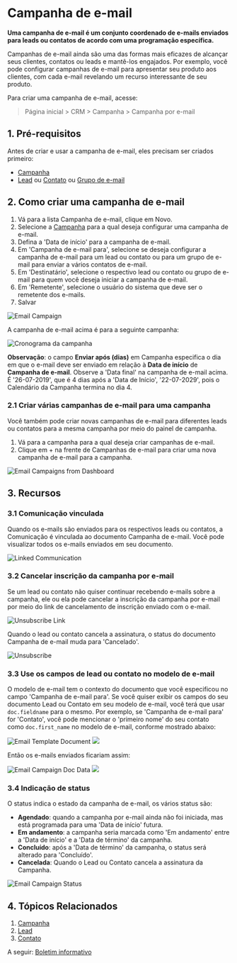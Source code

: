 # Campanha de e-mail


**Uma campanha de e-mail é um conjunto coordenado de e-mails enviados para leads ou contatos de acordo com uma programação específica.**


Campanhas de e-mail ainda são uma das formas mais eficazes de alcançar seus clientes, contatos ou leads e mantê-los engajados. Por exemplo, você pode configurar campanhas de e-mail para apresentar seu produto aos clientes, com cada e-mail revelando um recurso interessante de seu produto.


Para criar uma campanha de e-mail, acesse:



> 
> Página inicial > CRM > Campanha > Campanha por e-mail
> 
> 
> 


## 1. Pré-requisitos


Antes de criar e usar a campanha de e-mail, eles precisam ser criados primeiro:


* [Campanha](/docs/pt/CRM/campaign)
* [Lead](/docs/pt/CRM/lead) ou [Contato](/docs/pt/CRM/contact) ou [Grupo de e-mail](/docs/pt/CRM/email_group)


## 2. Como criar uma campanha de e-mail


1. Vá para a lista Campanha de e-mail, clique em Novo.
2. Selecione a [Campanha](/docs/pt/CRM/campaign) para a qual deseja configurar uma campanha de e-mail.
3. Defina a 'Data de início' para a campanha de e-mail.
4. Em 'Campanha de e-mail para', selecione se deseja configurar a campanha de e-mail para um lead ou contato ou para um grupo de e-mail para enviar a vários contatos de e-mail.
5. Em 'Destinatário', selecione o respectivo lead ou contato ou grupo de e-mail para quem você deseja iniciar a campanha de e-mail.
6. Em 'Remetente', selecione o usuário do sistema que deve ser o remetente dos e-mails.
7. Salvar


![Email Campaign](/files/email-campaign.png)


A campanha de e-mail acima é para a seguinte campanha:


![Cronograma da campanha](/files/campaign-email-schedule.png)


**Observação**: o campo **Enviar após (dias)** em Campanha especifica o dia em que o e-mail deve ser enviado em relação à **Data de início** de **Campanha de e-mail**. Observe a 'Data final' na campanha de e-mail acima. É '26-07-2019', que é 4 dias após a 'Data de Início', '22-07-2029', pois o Calendário da Campanha termina no dia 4.


### 2.1 Criar várias campanhas de e-mail para uma campanha


Você também pode criar novas campanhas de e-mail para diferentes leads ou contatos para a mesma campanha por meio do painel de campanha.


1. Vá para a campanha para a qual deseja criar campanhas de e-mail.
2. Clique em + na frente de Campanhas de e-mail para criar uma nova campanha de e-mail para a campanha.


![Email Campaigns from Dashboard](/files/campaign-dashboard.png)


## 3. Recursos


### 3.1 Comunicação vinculada


Quando os e-mails são enviados para os respectivos leads ou contatos, a Comunicação é vinculada ao documento Campanha de e-mail. Você pode visualizar todos os e-mails enviados em seu documento.


![Linked Communication](/files/email-campaign-linked-comm.png)


### 3.2 Cancelar inscrição da campanha por e-mail


Se um lead ou contato não quiser continuar recebendo e-mails sobre a campanha, ele ou ela pode cancelar a inscrição da campanha por e-mail por meio do link de cancelamento de inscrição enviado com o e-mail.


![Unsubscribe Link](/files/unsubscribe-link.png)


Quando o lead ou contato cancela a assinatura, o status do documento Campanha de e-mail muda para 'Cancelado'.


![Unsubscribe](/files/email-campaign-unsubscribe.png)


### 3.3 Use os campos de lead ou contato no modelo de e-mail


O modelo de e-mail tem o contexto do documento que você especificou no campo 'Campanha de e-mail para'. Se você quiser exibir os campos do seu documento Lead ou Contato em seu modelo de e-mail, você terá que usar `doc.fieldname` para o mesmo.
 Por exemplo, se 'Campanha de e-mail para' for 'Contato', você pode mencionar o 'primeiro nome' do seu contato como `doc.first_name` no modelo de e-mail, conforme mostrado abaixo:


![Email Template Document](/files/email-template-doc.png)
![](/docs/v13/assets/img/crm/)


Então os e-mails enviados ficariam assim:


![Email Campaign Doc Data](/files/email-campaign-doc-data.png)
![](/docs/v13/assets/img/crm/)


### 3.4 Indicação de status


O status indica o estado da campanha de e-mail, os vários status são:


* **Agendado**: quando a campanha por e-mail ainda não foi iniciada, mas está programada para uma 'Data de início' futura.
* **Em andamento**: a campanha seria marcada como 'Em andamento' entre a 'Data de início' e a 'Data de término' da campanha.
* **Concluído**: após a 'Data de término' da campanha, o status será alterado para 'Concluído'.
* **Cancelada**: Quando o Lead ou Contato cancela a assinatura da Campanha.


![Email Campaign Status](/files/email-campaign-status.png)


## 4. Tópicos Relacionados


1. [Campanha](/docs/pt/CRM/campaign)
2. [Lead](/docs/pt/CRM/lead)
3. [Contato](/docs/pt/CRM/contact)


A seguir: [Boletim informativo](/docs/pt/CRM/newsletter)


